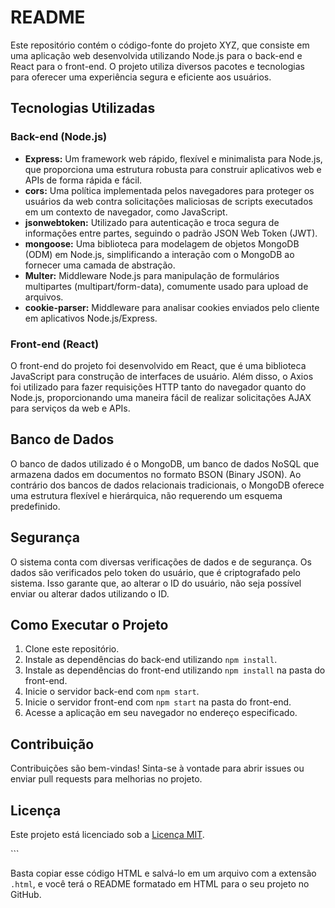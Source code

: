 <!DOCTYPE html>
<html lang="pt-br">
<head>
  <meta charset="UTF-8">
  <meta name="viewport" content="width=device-width, initial-scale=1.0">
</head>
<body>
  <h1>README</h1>

  <p>Este repositório contém o código-fonte do projeto XYZ, que consiste em uma aplicação web desenvolvida utilizando Node.js para o back-end e React para o front-end. O projeto utiliza diversos pacotes e tecnologias para oferecer uma experiência segura e eficiente aos usuários.</p>

  <h2>Tecnologias Utilizadas</h2>

  <h3>Back-end (Node.js)</h3>
  <ul>
    <li><strong>Express:</strong> Um framework web rápido, flexível e minimalista para Node.js, que proporciona uma estrutura robusta para construir aplicativos web e APIs de forma rápida e fácil.</li>
    <li><strong>cors:</strong> Uma política implementada pelos navegadores para proteger os usuários da web contra solicitações maliciosas de scripts executados em um contexto de navegador, como JavaScript.</li>
    <li><strong>jsonwebtoken:</strong> Utilizado para autenticação e troca segura de informações entre partes, seguindo o padrão JSON Web Token (JWT).</li>
    <li><strong>mongoose:</strong> Uma biblioteca para modelagem de objetos MongoDB (ODM) em Node.js, simplificando a interação com o MongoDB ao fornecer uma camada de abstração.</li>
    <li><strong>Multer:</strong> Middleware Node.js para manipulação de formulários multipartes (multipart/form-data), comumente usado para upload de arquivos.</li>
    <li><strong>cookie-parser:</strong> Middleware para analisar cookies enviados pelo cliente em aplicativos Node.js/Express.</li>
  </ul>

  <h3>Front-end (React)</h3>
  <p>O front-end do projeto foi desenvolvido em React, que é uma biblioteca JavaScript para construção de interfaces de usuário. Além disso, o Axios foi utilizado para fazer requisições HTTP tanto do navegador quanto do Node.js, proporcionando uma maneira fácil de realizar solicitações AJAX para serviços da web e APIs.</p>

  <h2>Banco de Dados</h2>
  <p>O banco de dados utilizado é o MongoDB, um banco de dados NoSQL que armazena dados em documentos no formato BSON (Binary JSON). Ao contrário dos bancos de dados relacionais tradicionais, o MongoDB oferece uma estrutura flexível e hierárquica, não requerendo um esquema predefinido.</p>

  <h2>Segurança</h2>
  <p>O sistema conta com diversas verificações de dados e de segurança. Os dados são verificados pelo token do usuário, que é criptografado pelo sistema. Isso garante que, ao alterar o ID do usuário, não seja possível enviar ou alterar dados utilizando o ID.</p>

  <h2>Como Executar o Projeto</h2>
  <ol>
    <li>Clone este repositório.</li>
    <li>Instale as dependências do back-end utilizando <code>npm install</code>.</li>
    <li>Instale as dependências do front-end utilizando <code>npm install</code> na pasta do front-end.</li>
    <li>Inicie o servidor back-end com <code>npm start</code>.</li>
    <li>Inicie o servidor front-end com <code>npm start</code> na pasta do front-end.</li>
    <li>Acesse a aplicação em seu navegador no endereço especificado.</li>
  </ol>

  <h2>Contribuição</h2>
  <p>Contribuições são bem-vindas! Sinta-se à vontade para abrir issues ou enviar pull requests para melhorias no projeto.</p>

  <h2>Licença</h2>
  <p>Este projeto está licenciado sob a <a href="LICENSE">Licença MIT</a>.</p>
</body>
</html>
```

Basta copiar esse código HTML e salvá-lo em um arquivo com a extensão `.html`, e você terá o README formatado em HTML para o seu projeto no GitHub.

